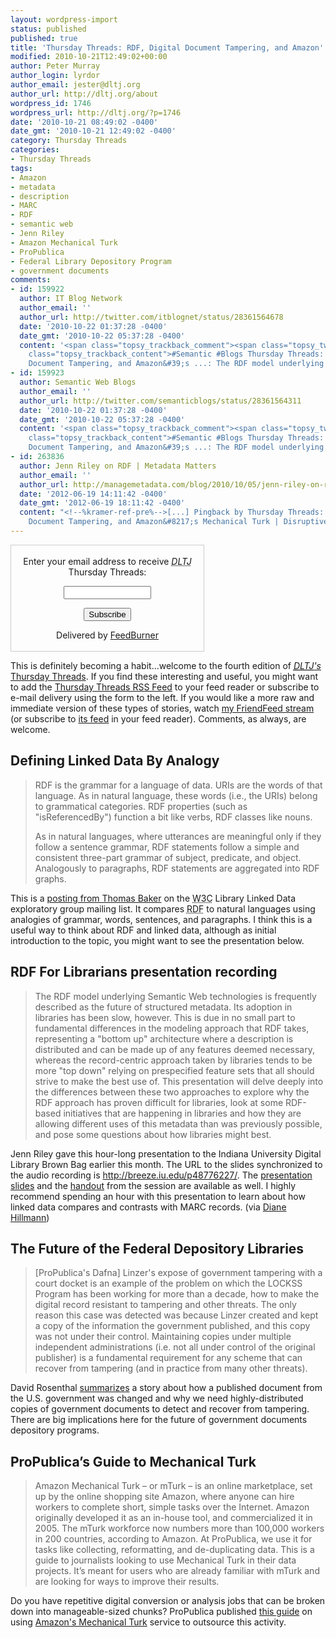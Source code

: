 ```yaml
---
layout: wordpress-import
status: published
published: true
title: 'Thursday Threads: RDF, Digital Document Tampering, and Amazon''s Mechanical Turk'
modified: 2010-10-21T12:49:02+00:00
author: Peter Murray
author_login: lyrdor
author_email: jester@dltj.org
author_url: http://dltj.org/about
wordpress_id: 1746
wordpress_url: http://dltj.org/?p=1746
date: '2010-10-21 08:49:02 -0400'
date_gmt: '2010-10-21 12:49:02 -0400'
category: Thursday Threads
categories:
- Thursday Threads
tags:
- Amazon
- metadata
- description
- MARC
- RDF
- semantic web
- Jenn Riley
- Amazon Mechanical Turk
- ProPublica
- Federal Library Depository Program
- government documents
comments:
- id: 159922
  author: IT Blog Network
  author_email: ''
  author_url: http://twitter.com/itblognet/status/28361564678
  date: '2010-10-22 01:37:28 -0400'
  date_gmt: '2010-10-22 05:37:28 -0400'
  content: '<span class="topsy_trackback_comment"><span class="topsy_twitter_username"><span
    class="topsy_trackback_content">#Semantic #Blogs Thursday Threads: RDF, Digital
    Document Tampering, and Amazon&#39;s ...: The RDF model underlying Sem... http://bit.ly/aujpTw</span></span>'
- id: 159923
  author: Semantic Web Blogs
  author_email: ''
  author_url: http://twitter.com/semanticblogs/status/28361564311
  date: '2010-10-22 01:37:28 -0400'
  date_gmt: '2010-10-22 05:37:28 -0400'
  content: '<span class="topsy_trackback_comment"><span class="topsy_twitter_username"><span
    class="topsy_trackback_content">#Semantic #Blogs Thursday Threads: RDF, Digital
    Document Tampering, and Amazon&#39;s ...: The RDF model underlying Sem... http://bit.ly/aujpTw</span></span>'
- id: 263836
  author: Jenn Riley on RDF | Metadata Matters
  author_email: ''
  author_url: http://managemetadata.com/blog/2010/10/05/jenn-riley-on-rdf/
  date: '2012-06-19 14:11:42 -0400'
  date_gmt: '2012-06-19 18:11:42 -0400'
  content: "<!--%kramer-ref-pre%-->[...] Pingback by Thursday Threads: RDF, Digital
    Document Tampering, and Amazon&#8217;s Mechanical Turk | Disruptive L... [...]<!--%kramer-ref-post%-->"
---
```

<div id="feedburner-thursday-threads-email" class="wp-caption alignright" style="width: 310px;">
<form style="border:1px solid #ccc;padding:3px;text-align:center;" action="http://feedburner.google.com/fb/a/mailverify" method="post" target="popupwindow" onsubmit="window.open('http://feedburner.google.com/fb/a/mailverify?uri=thursday-threads', 'popupwindow', 'scrollbars=yes,width=550,height=520');return true">
<p>Enter your email address to receive <i><acronym title="Disruptive Library Technology Jester">DLTJ</acronym></i> Thursday Threads:</p>
<p><input type="text" style="width:140px" name="email"/></p>
<p><input type="hidden" value="thursday-threads" name="uri"/><input type="hidden" name="loc" value="en_US"/><input type="submit" value="Subscribe" />
<p>Delivered by <a href="http://feedburner.google.com" target="_blank" title="Google Feedburner Service">FeedBurner</a></p>
</form>
</div>
<p>This is definitely becoming a habit...welcome to the fourth edition of <a href="/category/thursday-threads/"><i><acronym title="Disruptive Library Technology Jester">DLTJ</acronym>'s</i> Thursday Threads</a>.  If you find these interesting and useful, you might want to add the <a href="http://feeds.dltj.org/thursday-threads/">Thursday Threads RSS Feed</a> to your feed reader or subscribe to e-mail delivery using the form to the left.  If you would like a more raw and immediate version of these types of stories, watch <a href="http://friendfeed.com/dltj" title="Peter Murray - FriendFeed">my FriendFeed stream</a> (or subscribe to <a href="feed://friendfeed.com/dltj?format=atom" title="Peter Murray - FriendFeed - Atom Feed">its feed</a> in your feed reader).  Comments, as always, are welcome.<br />
<!--more--></p>
<h2>Defining Linked Data By Analogy</h2>
<blockquote><p>RDF is the grammar for a language of data.  URIs are the words of that language.  As in natural language, these words (i.e., the URIs) belong to grammatical categories.  RDF properties (such as "isReferencedBy") function a bit like verbs, RDF classes like nouns.</p>
<p>As in natural languages, where utterances are meaningful only if they follow a sentence grammar, RDF statements follow a simple and consistent three-part grammar of subject, predicate, and object.  Analogously to paragraphs, RDF statements are aggregated into RDF graphs.</p></blockquote>
<p>This is a <a href="http://lists.w3.org/Archives/Public/public-lld/2010Oct/0088.html" title="Good grammar and proper footnotes for data from Thomas Baker on 2010-10-18 (public-lld@w3.org from October 2010)">posting from Thomas Baker</a> on the <acronym title="World Wide Web Consortium">W3C</acronym> Library Linked Data exploratory group mailing list. It compares <acronym title="Resource Description Framework">RDF</acronym> to natural languages using analogies of grammar, words, sentences, and paragraphs. I think this is a useful way to think about RDF and linked data, although as initial introduction to the topic, you might want to see the presentation below.</p>
<h2>RDF For Librarians presentation recording</h2>
<blockquote><p>The RDF model underlying Semantic Web technologies is frequently described as the future of structured metadata. Its adoption in libraries has been slow, however. This is due in no small part to fundamental differences in the modeling approach that RDF takes, representing a "bottom up" architecture where a description is distributed and can be made up of any features deemed necessary, whereas the record-centric approach taken by libraries tends to be more "top down" relying on prespecified feature sets that all should strive to make the best use of. This presentation will delve deeply into the differences between these two approaches to explore why the RDF approach has proven difficult for libraries, look at some RDF-based initiatives that are happening in libraries and how they are allowing different uses of this metadata than was previously possible, and pose some questions about how libraries might best.</p></blockquote>
<p>Jenn Riley gave this hour-long presentation to the Indiana University Digital Library Brown Bag earlier this month.  The URL to the slides synchronized to the audio recording is <a href="http://breeze.iu.edu/p48776227/" title="Digital Library Brown Bag, RDF for Librarians, 9/22/2010">http://breeze.iu.edu/p48776227/</a>.  The <a href="http://www.dlib.indiana.edu/education/brownbags/fall2010/rdf/rdf.pdf" title="Digital Library Brown Bag, RDF for Librarians presentation slides, 9/22/2010">presentation slides</a> and the <a href="http://www.dlib.indiana.edu/education/brownbags/fall2010/rdf/rdfhandout.pdf" title="Digital Library Brown Bag, RDF for Librarians presentation handout, 9/22/2010">handout</a> from the session are available as well.  I highly recommend spending an hour with this presentation to learn about how linked data compares and contrasts with MARC records. (via <a href="http://managemetadata.org/blog/2010/10/05/jenn-riley-on-rdf/" title="Jenn Riley on RDF | Metadata Matters">Diane Hillmann</a>)</p>
<h2>The Future of the Federal Depository Libraries</h2>
<blockquote><p>[ProPublica's Dafna] Linzer's expose of government tampering with a court docket is an example of the problem on which the LOCKSS Program has been working for more than a decade, how to make the digital record resistant to tampering and other threats. The only reason this case was detected was because Linzer created and kept a copy of the information the government published, and this copy was not under their control. Maintaining copies under multiple independent administrations (i.e. not all under control of the original publisher) is a fundamental requirement for any scheme that can recover from tampering (and in practice from many other threats).</p></blockquote>
<p>David Rosenthal <a href="http://blog.dshr.org/2010/10/future-of-federal-depository-libraries.html" title="DSHR's Blog: The Future of the Federal Depository Libraries">summarizes</a> a story about how a published document from the U.S. government was changed and why we need highly-distributed copies of government documents to detect and recover from tampering.  There are big implications here for the future of government documents depository programs.</p>
<h2>ProPublica&rsquo;s Guide to Mechanical Turk</h2>
<blockquote><p>Amazon Mechanical Turk &ndash; or mTurk &ndash; is an online marketplace, set up by the online shopping site Amazon, where anyone can hire workers to complete short, simple tasks over the Internet. Amazon originally developed it as an in-house tool, and commercialized it in 2005. The mTurk workforce now numbers more than 100,000 workers in 200 countries, according to Amazon. At ProPublica, we use it for tasks like collecting, reformatting, and de-duplicating data. This is a guide to journalists looking to use Mechanical Turk in their data projects. It&rsquo;s meant for users who are already familiar with mTurk and are looking for ways to improve their results.</p></blockquote>
<p>Do you have repetitive digital conversion or analysis jobs that can be broken down into manageable-sized chunks?  ProPublica published <a href="http://www.propublica.org/article/propublicas-guide-to-mechanical-turk" title="ProPublica&amp;#8217;s Guide to Mechanical Turk - ProPublica">this guide</a> on using <a href="https://requester.mturk.com/mturk/resources" title="Amazon Mechanical Turk Resources">Amazon's Mechanical Turk</a> service to outsource this activity.</p>
